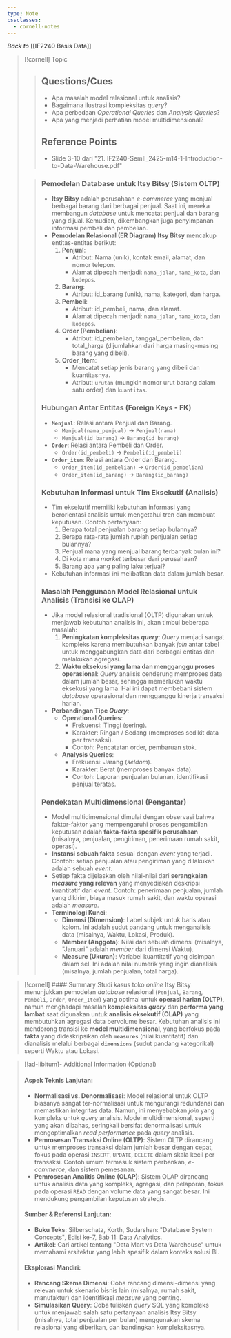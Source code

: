 ```yaml
---
type: Note
cssclasses:
  - cornell-notes
---
```

_Back to_ [[IF2240 Basis Data]]
> [!cornell] Topic
> > ## Questions/Cues
> > - Apa masalah model relasional untuk analisis?
> > - Bagaimana ilustrasi kompleksitas *query*?
> > - Apa perbedaan *Operational Queries* dan *Analysis Queries*?
> > - Apa yang menjadi perhatian model multidimensional?
> >
> > ## Reference Points
> > - Slide 3-10 dari "21. IF2240-SemII_2425-m14-1-Introduction-to-Data-Warehouse.pdf"
>
> >
> > ### Pemodelan Database untuk Itsy Bitsy (Sistem OLTP)
> > - **Itsy Bitsy** adalah perusahaan *e-commerce* yang menjual berbagai barang dari berbagai penjual. Saat ini, mereka membangun *database* untuk mencatat penjual dan barang yang dijual. Kemudian, dikembangkan juga penyimpanan informasi pembeli dan pembelian.
> > - **Pemodelan Relasional (ER Diagram) Itsy Bitsy** mencakup entitas-entitas berikut:
> >   1.  **Penjual**:
> >       - Atribut: Nama (unik), kontak email, alamat, dan nomor telepon.
> >       - Alamat dipecah menjadi: `nama_jalan`, `nama_kota`, dan `kodepos`.
> >   2.  **Barang**:
> >       - Atribut: id_barang (unik), nama, kategori, dan harga.
> >   3.  **Pembeli**:
> >       - Atribut: id_pembeli, nama, dan alamat.
> >       - Alamat dipecah menjadi: `nama_jalan`, `nama_kota`, dan `kodepos`.
> >   4.  **Order (Pembelian)**:
> >       - Atribut: id_pembelian, tanggal_pembelian, dan total_harga (dijumlahkan dari harga masing-masing barang yang dibeli).
> >   5.  **Order_Item**:
> >       - Mencatat setiap jenis barang yang dibeli dan kuantitasnya.
> >       - Atribut: `urutan` (mungkin nomor urut barang dalam satu order) dan `kuantitas`.
> >
> > ### Hubungan Antar Entitas (Foreign Keys - FK) 
> > - **`Menjual`**: Relasi antara Penjual dan Barang.
> >   - `Menjual(nama_penjual)` → `Penjual(nama)`
> >   - `Menjual(id_barang)` → `Barang(id_barang)`
> > - **`Order`**: Relasi antara Pembeli dan Order.
> >   - `Order(id_pembeli)` → `Pembeli(id_pembeli)`
> > - **`Order_item`**: Relasi antara Order dan Barang.
> >   - `Order_item(id_pembelian)` → `Order(id_pembelian)`
> >   - `Order_item(id_barang)` → `Barang(id_barang)`
> >
> > ### Kebutuhan Informasi untuk Tim Eksekutif (Analisis)
> > - Tim eksekutif memiliki kebutuhan informasi yang berorientasi analisis untuk mengetahui tren dan membuat keputusan. Contoh pertanyaan:
> >   1.  Berapa total penjualan barang setiap bulannya? 
> >   2.  Berapa rata-rata jumlah rupiah penjualan setiap bulannya? 
> >   3.  Penjual mana yang menjual barang terbanyak bulan ini? 
> >   4.  Di kota mana *market* terbesar dari perusahaan? 
> >   5.  Barang apa yang paling laku terjual? 
> > - Kebutuhan informasi ini melibatkan data dalam jumlah besar.
> >
> > ### Masalah Penggunaan Model Relasional untuk Analisis (Transisi ke OLAP)
> > - Jika model relasional tradisional (OLTP) digunakan untuk menjawab kebutuhan analisis ini, akan timbul beberapa masalah:
> >   1.  **Peningkatan kompleksitas *query***: *Query* menjadi sangat kompleks karena membutuhkan banyak *join* antar tabel untuk menggabungkan data dari berbagai entitas dan melakukan agregasi.
> >   2.  **Waktu eksekusi yang lama dan mengganggu proses operasional**: *Query* analisis cenderung memproses data dalam jumlah besar, sehingga memerlukan waktu eksekusi yang lama. Hal ini dapat membebani sistem *database* operasional dan mengganggu kinerja transaksi harian.
> > - **Perbandingan Tipe *Query***:
> >   - **Operational Queries**:
> >     - Frekuensi: Tinggi (sering).
> >     - Karakter: Ringan / Sedang (memproses sedikit data per transaksi).
> >     - Contoh: Pencatatan order, pembaruan stok. 
> >   - **Analysis Queries**:
> >     - Frekuensi: Jarang (*seldom*).
> >     - Karakter: Berat (memproses banyak data).
> >     - Contoh: Laporan penjualan bulanan, identifikasi penjual teratas. 
> >
> > ### Pendekatan Multidimensional (Pengantar)
> > - Model multidimensional dimulai dengan observasi bahwa faktor-faktor yang mempengaruhi proses pengambilan keputusan adalah **fakta-fakta spesifik perusahaan** (misalnya, penjualan, pengiriman, penerimaan rumah sakit, operasi).
> > - **Instansi sebuah fakta** sesuai dengan *event* yang terjadi. Contoh: setiap penjualan atau pengiriman yang dilakukan adalah sebuah *event*.
> > - Setiap fakta dijelaskan oleh nilai-nilai dari **serangkaian *measure* yang relevan** yang menyediakan deskripsi kuantitatif dari *event*. Contoh: penerimaan penjualan, jumlah yang dikirim, biaya masuk rumah sakit, dan waktu operasi adalah *measure*.
> > - **Terminologi Kunci**:
> >   - **Dimensi (Dimension)**: Label subjek untuk baris atau kolom. Ini adalah sudut pandang untuk menganalisis data (misalnya, Waktu, Lokasi, Produk).
> >   - **Member (Anggota)**: Nilai dari sebuah dimensi (misalnya, "Januari" adalah *member* dari dimensi Waktu).
> >   - **Measure (Ukuran)**: Variabel kuantitatif yang disimpan dalam sel. Ini adalah nilai numerik yang ingin dianalisis (misalnya, jumlah penjualan, total harga).

> [!cornell] #### Summary
> Studi kasus toko *online* Itsy Bitsy menunjukkan pemodelan *database* relasional (`Penjual`, `Barang`, `Pembeli`, `Order`, `Order_Item`) yang optimal untuk **operasi harian (OLTP)**, namun menghadapi masalah **kompleksitas *query*** dan **performa yang lambat** saat digunakan untuk **analisis eksekutif (OLAP)** yang membutuhkan agregasi data bervolume besar. Kebutuhan analisis ini mendorong transisi ke **model multidimensional**, yang berfokus pada **fakta** yang dideskripsikan oleh **`measures`** (nilai kuantitatif) dan dianalisis melalui berbagai **`dimensions`** (sudut pandang kategorikal) seperti Waktu atau Lokasi.

> [!ad-libitum]- Additional Information (Optional)
> #### Aspek Teknis Lanjutan:
> - **Normalisasi vs. Denormalisasi**: Model relasional untuk OLTP biasanya sangat ter-normalisasi untuk mengurangi redundansi dan memastikan integritas data. Namun, ini menyebabkan *join* yang kompleks untuk *query* analisis. Model multidimensional, seperti yang akan dibahas, seringkali bersifat denormalisasi untuk mengoptimalkan *read performance* pada *query* analisis.
> - **Pemrosesan Transaksi Online (OLTP)**: Sistem OLTP dirancang untuk memproses transaksi dalam jumlah besar dengan cepat, fokus pada operasi `INSERT`, `UPDATE`, `DELETE` dalam skala kecil per transaksi. Contoh umum termasuk sistem perbankan, *e-commerce*, dan sistem pemesanan.
> - **Pemrosesan Analitis Online (OLAP)**: Sistem OLAP dirancang untuk analisis data yang kompleks, agregasi, dan pelaporan, fokus pada operasi `READ` dengan volume data yang sangat besar. Ini mendukung pengambilan keputusan strategis.
>
> #### Sumber & Referensi Lanjutan:
> - **Buku Teks**: Silberschatz, Korth, Sudarshan: "Database System Concepts", Edisi ke-7, Bab 11: Data Analytics.
> - **Artikel**: Cari artikel tentang "Data Mart vs Data Warehouse" untuk memahami arsitektur yang lebih spesifik dalam konteks solusi BI.
>
> #### Eksplorasi Mandiri:
> - **Rancang Skema Dimensi**: Coba rancang dimensi-dimensi yang relevan untuk skenario bisnis lain (misalnya, rumah sakit, manufaktur) dan identifikasi *measure* yang penting.
> - **Simulasikan Query**: Coba tuliskan *query* SQL yang kompleks untuk menjawab salah satu pertanyaan analisis Itsy Bitsy (misalnya, total penjualan per bulan) menggunakan skema relasional yang diberikan, dan bandingkan kompleksitasnya.